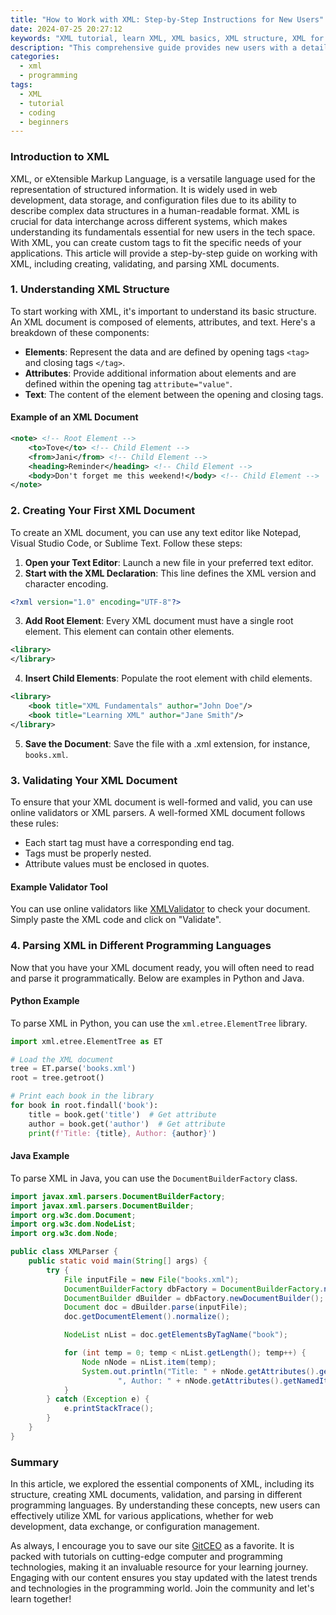 ```yaml
---
title: "How to Work with XML: Step-by-Step Instructions for New Users"
date: 2024-07-25 20:27:12
keywords: "XML tutorial, learn XML, XML basics, XML structure, XML for beginners"
description: "This comprehensive guide provides new users with a detailed overview of XML (eXtensible Markup Language), its structure, and practical examples to help understand how to effectively work with XML. Whether you are a programmer, developer, or someone interested in data representation, this article covers essential topics like XML syntax, attributes, elements, and common use cases. You will learn step-by-step instructions on how to create, validate, and parse XML documents. By the end, you will have a strong grasp of XML, empowering you to utilize this versatile format in your projects. Join us as we explore the world of XML!"
categories:
  - xml
  - programming
tags:
  - XML
  - tutorial
  - coding
  - beginners
---
```


### Introduction to XML

XML, or eXtensible Markup Language, is a versatile language used for the representation of structured information. It is widely used in web development, data storage, and configuration files due to its ability to describe complex data structures in a human-readable format. XML is crucial for data interchange across different systems, which makes understanding its fundamentals essential for new users in the tech space. With XML, you can create custom tags to fit the specific needs of your applications. This article will provide a step-by-step guide on working with XML, including creating, validating, and parsing XML documents.

<!-- more -->

### 1. Understanding XML Structure

To start working with XML, it's important to understand its basic structure. An XML document is composed of elements, attributes, and text. Here's a breakdown of these components:
- **Elements**: Represent the data and are defined by opening tags `<tag>` and closing tags `</tag>`.
- **Attributes**: Provide additional information about elements and are defined within the opening tag `attribute="value"`.
- **Text**: The content of the element between the opening and closing tags.

#### Example of an XML Document

```xml
<note> <!-- Root Element -->
    <to>Tove</to> <!-- Child Element -->
    <from>Jani</from> <!-- Child Element -->
    <heading>Reminder</heading> <!-- Child Element -->
    <body>Don't forget me this weekend!</body> <!-- Child Element -->
</note>
```

### 2. Creating Your First XML Document

To create an XML document, you can use any text editor like Notepad, Visual Studio Code, or Sublime Text. Follow these steps:

1. **Open your Text Editor**: Launch a new file in your preferred text editor.
2. **Start with the XML Declaration**: This line defines the XML version and character encoding. 

```xml
<?xml version="1.0" encoding="UTF-8"?> 
```

3. **Add Root Element**: Every XML document must have a single root element. This element can contain other elements.

```xml
<library>
</library>
```

4. **Insert Child Elements**: Populate the root element with child elements.

```xml
<library>
    <book title="XML Fundamentals" author="John Doe"/>
    <book title="Learning XML" author="Jane Smith"/>
</library>
```

5. **Save the Document**: Save the file with a .xml extension, for instance, `books.xml`.

### 3. Validating Your XML Document

To ensure that your XML document is well-formed and valid, you can use online validators or XML parsers. A well-formed XML document follows these rules:
- Each start tag must have a corresponding end tag.
- Tags must be properly nested.
- Attribute values must be enclosed in quotes.

#### Example Validator Tool

You can use online validators like [XMLValidator](https://www.xmlvalidation.com/) to check your document. Simply paste the XML code and click on "Validate".

### 4. Parsing XML in Different Programming Languages

Now that you have your XML document ready, you will often need to read and parse it programmatically. Below are examples in Python and Java.

#### Python Example

To parse XML in Python, you can use the `xml.etree.ElementTree` library.

```python
import xml.etree.ElementTree as ET

# Load the XML document
tree = ET.parse('books.xml')
root = tree.getroot()

# Print each book in the library
for book in root.findall('book'):
    title = book.get('title')  # Get attribute
    author = book.get('author')  # Get attribute
    print(f'Title: {title}, Author: {author}')
```

#### Java Example

To parse XML in Java, you can use the `DocumentBuilderFactory` class.

```java
import javax.xml.parsers.DocumentBuilderFactory;
import javax.xml.parsers.DocumentBuilder;
import org.w3c.dom.Document;
import org.w3c.dom.NodeList;
import org.w3c.dom.Node;

public class XMLParser {
    public static void main(String[] args) {
        try {
            File inputFile = new File("books.xml");
            DocumentBuilderFactory dbFactory = DocumentBuilderFactory.newInstance();
            DocumentBuilder dBuilder = dbFactory.newDocumentBuilder();
            Document doc = dBuilder.parse(inputFile);
            doc.getDocumentElement().normalize();

            NodeList nList = doc.getElementsByTagName("book");

            for (int temp = 0; temp < nList.getLength(); temp++) {
                Node nNode = nList.item(temp);
                System.out.println("Title: " + nNode.getAttributes().getNamedItem("title").getNodeValue() +
                        ", Author: " + nNode.getAttributes().getNamedItem("author").getNodeValue());
            }
        } catch (Exception e) {
            e.printStackTrace();
        }
    }
}
```

### Summary

In this article, we explored the essential components of XML, including its structure, creating XML documents, validation, and parsing in different programming languages. By understanding these concepts, new users can effectively utilize XML for various applications, whether for web development, data exchange, or configuration management. 

As always, I encourage you to save our site [GitCEO](https://gitceo.com) as a favorite. It is packed with tutorials on cutting-edge computer and programming technologies, making it an invaluable resource for your learning journey. Engaging with our content ensures you stay updated with the latest trends and technologies in the programming world. Join the community and let's learn together!